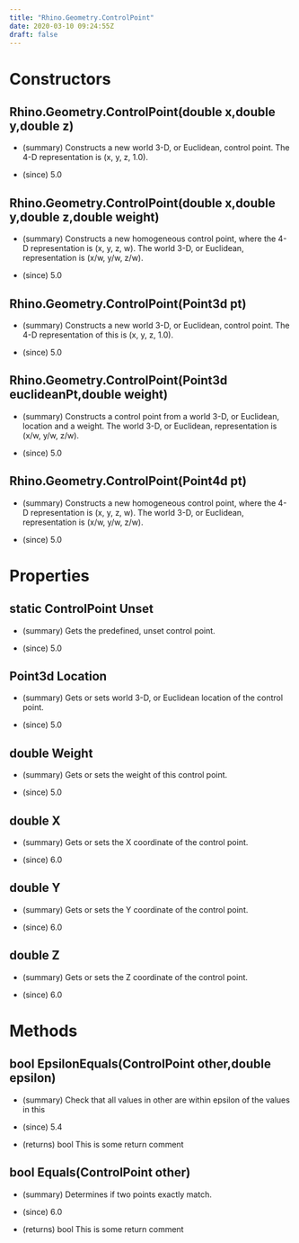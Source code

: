 ```yaml
---
title: "Rhino.Geometry.ControlPoint"
date: 2020-03-10 09:24:55Z
draft: false
---
```


# Constructors
## Rhino.Geometry.ControlPoint(double x,double y,double z)
- (summary) 
     Constructs a new world 3-D, or Euclidean, control point.
     The 4-D representation is (x, y, z, 1.0).
     
- (since) 5.0
## Rhino.Geometry.ControlPoint(double x,double y,double z,double weight)
- (summary) 
     Constructs a new homogeneous control point, where the 4-D representation is (x, y, z, w).
     The world 3-D, or Euclidean, representation is (x/w, y/w, z/w).
     
- (since) 5.0
## Rhino.Geometry.ControlPoint(Point3d pt)
- (summary) 
     Constructs a new world 3-D, or Euclidean, control point.
     The 4-D representation of this is (x, y, z, 1.0).
     
- (since) 5.0
## Rhino.Geometry.ControlPoint(Point3d euclideanPt,double weight)
- (summary) 
     Constructs a control point from a world 3-D, or Euclidean, location and a weight.
     The world 3-D, or Euclidean, representation is (x/w, y/w, z/w).
     
- (since) 5.0
## Rhino.Geometry.ControlPoint(Point4d pt)
- (summary) 
     Constructs a new homogeneous control point, where the 4-D representation is (x, y, z, w).
     The world 3-D, or Euclidean, representation is (x/w, y/w, z/w).
     
- (since) 5.0
# Properties
## static ControlPoint Unset
- (summary) 
     Gets the predefined, unset control point.
     
- (since) 5.0
## Point3d Location
- (summary) 
     Gets or sets world 3-D, or Euclidean location of the control point. 
     
- (since) 5.0
## double Weight
- (summary) 
     Gets or sets the weight of this control point.
     
- (since) 5.0
## double X
- (summary) 
     Gets or sets the X coordinate of the control point.
     
- (since) 6.0
## double Y
- (summary) 
     Gets or sets the Y coordinate of the control point.
     
- (since) 6.0
## double Z
- (summary) 
     Gets or sets the Z coordinate of the control point.
     
- (since) 6.0
# Methods
## bool EpsilonEquals(ControlPoint other,double epsilon)
- (summary) 
     Check that all values in other are within epsilon of the values in this
     
- (since) 5.4
- (returns) bool This is some return comment
## bool Equals(ControlPoint other)
- (summary) 
     Determines if two points exactly match.
     
- (since) 6.0
- (returns) bool This is some return comment

